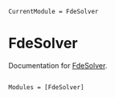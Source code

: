 ```@meta
CurrentModule = FdeSolver
```

# FdeSolver

Documentation for [FdeSolver](https://github.com/RiboRings/FdeSolver.jl).

```@index
```

```@autodocs
Modules = [FdeSolver]
```
